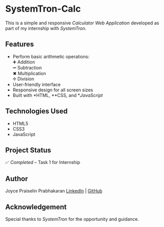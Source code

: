 # SystemTron-Calc
This is a simple and responsive *Calculator Web Application* developed as part of my internship with *SystemTron*.

## Features

- Perform basic arithmetic operations:  
  ➕ Addition  
  ➖ Subtraction  
  ✖ Multiplication  
  ➗ Division
- User-friendly interface
- Responsive design for all screen sizes
- Built with *HTML, **CSS, and **JavaScript*


## Technologies Used

- HTML5
- CSS3
- JavaScript

## Project Status

✅ *Completed* – Task 1 for Internship

## Author

Joyce Praiselin Prabhakaran 
[LinkedIn](https://www.linkedin.com/in/joyce-praiselin-prabhakaran-744514285) | [GitHub](https://github.com/joyce-praiselin)

## Acknowledgement

Special thanks to *SystemTron* for the opportunity and guidance.

